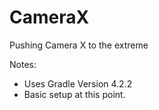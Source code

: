 # CameraX
Pushing Camera X to the extreme



Notes:
* Uses Gradle Version 4.2.2
* Basic setup at this point.

